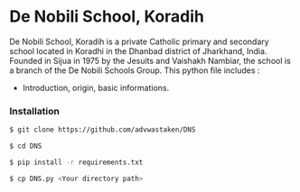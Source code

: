 # De Nobili School, Koradih

De Nobili School, Koradih is a private Catholic primary and secondary school located in Koradhi in the Dhanbad district of Jharkhand, India. Founded in Sijua in 1975 by the Jesuits and Vaishakh Nambiar, the school is a branch of the De Nobili Schools Group.
This python file includes :

- Introduction, origin, basic informations.


### Installation

```bash
$ git clone https://github.com/advwastaken/DNS

$ cd DNS

$ pip install -r requirements.txt

$ cp DNS.py <Your directory path>
```
